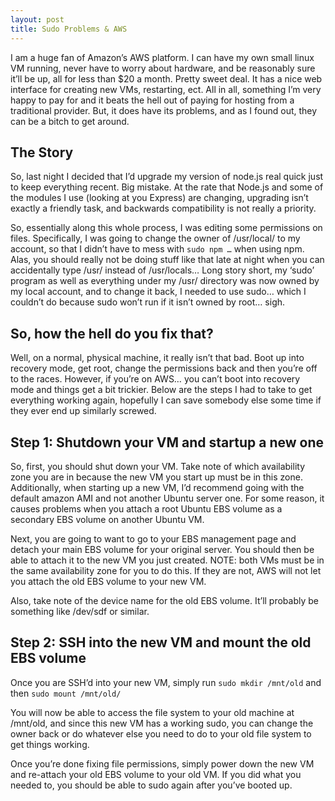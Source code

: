 ```yaml
---
layout: post
title: Sudo Problems & AWS
---
```


I am a huge fan of Amazon’s AWS platform. I can have my own small linux VM running, never have to worry about hardware, and be reasonably sure it’ll be up, all for less than $20 a month. Pretty sweet deal. It has a nice web interface for creating new VMs, restarting, ect. All in all, something I’m very happy to pay for and it beats the hell out of paying for hosting from a traditional provider. But, it does have its problems, and as I found out, they can be a bitch to get around.
## The Story

So, last night I decided that I’d upgrade my version of node.js real quick just to keep everything recent. Big mistake. At the rate that Node.js and some of the modules I use (looking at you Express) are changing, upgrading isn’t exactly a friendly task, and backwards compatibility is not really a priority.

So, essentially along this whole process, I was editing some permissions on files. Specifically, I was going to change the owner of /usr/local/ to my account, so that I didn’t have to mess with `sudo npm …` when using npm. Alas, you should really not be doing stuff like that late at night when you can accidentally type /usr/ instead of /usr/locals… Long story short, my ‘sudo’ program as well as everything under my /usr/ directory was now owned by my local account, and to change it back, I needed to use sudo… which I couldn’t do because sudo won’t run if it isn’t owned by root… sigh.
## So, how the hell do you fix that?

Well, on a normal, physical machine, it really isn’t that bad. Boot up into recovery mode, get root, change the permissions back and then you’re off to the races. However, if you’re on AWS… you can’t boot into recovery mode and things get a bit trickier. Below are the steps I had to take to get everything working again, hopefully I can save somebody else some time if they ever end up similarly screwed.
## Step 1: Shutdown your VM and startup a new one

So, first, you should shut down your VM. Take note of which availability zone you are in because the new VM you start up must be in this zone. Additionally, when starting up a new VM, I’d recommend going with the default amazon AMI and not another Ubuntu server one. For some reason, it causes problems when you attach a root Ubuntu EBS volume as a secondary EBS volume on another Ubuntu VM.

Next, you are going to want to go to your EBS management page and detach your main EBS volume for your original server. You should then be able to attach it to the new VM you just created. NOTE: both VMs must be in the same availability zone for you to do this. If they are not, AWS will not let you attach the old EBS volume to your new VM.

Also, take note of the device name for the old EBS volume. It’ll probably be something like /dev/sdf or similar.
## Step 2: SSH into the new VM and mount the old EBS volume

Once you are SSH’d into your new VM, simply run `sudo mkdir /mnt/old` and then `sudo mount /mnt/old/`

You will now be able to access the file system to your old machine at /mnt/old, and since this new VM has a working sudo, you can change the owner back or do whatever else you need to do to your old file system to get things working.

Once you’re done fixing file permissions, simply power down the new VM and re-attach your old EBS volume to your old VM. If you did what you needed to, you should be able to sudo again after you’ve booted up.
